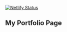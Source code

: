 [![Netlify Status](https://api.netlify.com/api/v1/badges/609020ea-374d-44e6-9183-71c27316e386/deploy-status)](https://app.netlify.com/sites/tabishjaved/deploys)

## My Portfolio Page